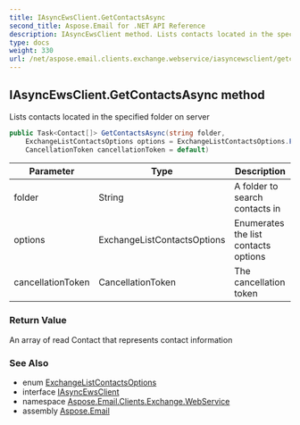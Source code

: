 ```yaml
---
title: IAsyncEwsClient.GetContactsAsync
second_title: Aspose.Email for .NET API Reference
description: IAsyncEwsClient method. Lists contacts located in the specified folder on server
type: docs
weight: 330
url: /net/aspose.email.clients.exchange.webservice/iasyncewsclient/getcontactsasync/
---
```

## IAsyncEwsClient.GetContactsAsync method

Lists contacts located in the specified folder on server

```csharp
public Task<Contact[]> GetContactsAsync(string folder, 
    ExchangeListContactsOptions options = ExchangeListContactsOptions.FetchPhoto, 
    CancellationToken cancellationToken = default)
```

| Parameter | Type | Description |
| --- | --- | --- |
| folder | String | A folder to search contacts in |
| options | ExchangeListContactsOptions | Enumerates the list contacts options |
| cancellationToken | CancellationToken | The cancellation token |

### Return Value

An array of read Contact that represents contact information

### See Also

* enum [ExchangeListContactsOptions](../../exchangelistcontactsoptions/)
* interface [IAsyncEwsClient](../)
* namespace [Aspose.Email.Clients.Exchange.WebService](../../iasyncewsclient/)
* assembly [Aspose.Email](../../../)


